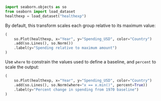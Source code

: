 ```python
import seaborn.objects as so
from seaborn import load_dataset
healthexp = load_dataset("healthexp")
```
By default, this transform scales each group relative to its maximum value:

```python
(
    so.Plot(healthexp, x="Year", y="Spending_USD", color="Country")
    .add(so.Lines(), so.Norm())
    .label(y="Spending relative to maximum amount")
)
```
Use `where` to constrain the values used to define a baseline, and `percent` to scale the output:

```python
(
    so.Plot(healthexp, x="Year", y="Spending_USD", color="Country")
    .add(so.Lines(), so.Norm(where="x == x.min()", percent=True))
    .label(y="Percent change in spending from 1970 baseline")
)
```


```python

```
